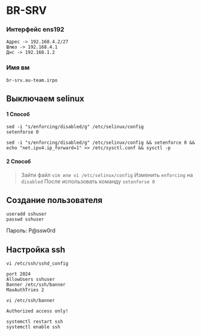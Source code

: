 # BR-SRV

### Интерфейс ens192 
```
Адрес -> 192.168.4.2/27
Шлюз -> 192.168.4.1
Днс -> 192.168.1.2
```
### Имя вм
```
br-srv.au-team.irpo
```
##  Выключаем selinux
#### 1 Способ
```
sed -i "s/enforcing/disabled/g" /etc/selinux/config
setenforse 0
```
```
sed -i "s/enforcing/disabled/g" /etc/selinux/config && setenforce 0 && echo "net.ipv4.ip_forward=1" >> /etc/sysctl.conf && sysctl -p
```
#### 2 Способ 
>Зайти файл `vim или vi /etc/selinux/config`
>Изменить `enforcing` на `disabled`
>После использовать команду `setenforse 0`
## Создание пользователя
```
useradd sshuser
passwd sshuser
```
Пароль: P@ssw0rd

## Настройка ssh
`vi /etc/ssh/sshd_config`

```
port 2024
AllowUsers sshuser
Banner /etc/ssh/banner
MaxAuthTries 2 
```
`vi /etc/ssh/banner`
```
Authorized access only!
```
```
systemctl restart ssh
systemctl enable ssh
```
